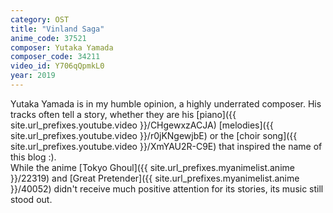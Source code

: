 ```yaml
---
category: OST
title: "Vinland Saga"
anime_code: 37521
composer: Yutaka Yamada
composer_code: 34211
video_id: Y706qQpmkL0
year: 2019
---
```

Yutaka Yamada is in my humble opinion, a highly underrated composer. His tracks often tell a story, whether they are his [piano]({{ site.url_prefixes.youtube.video }}/CHgewxzACJA) [melodies]({{ site.url_prefixes.youtube.video }}/r0jKNgewjbE) or the [choir song]({{ site.url_prefixes.youtube.video }}/XmYAU2R-C9E) that inspired the name of this blog :).\
While the anime [Tokyo Ghoul]({{ site.url_prefixes.myanimelist.anime }}/22319) and [Great Pretender]({{ site.url_prefixes.myanimelist.anime }}/40052) didn't receive much positive attention for its stories, its music still stood out.
